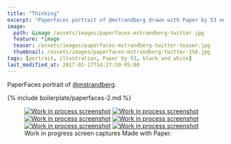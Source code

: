 ```yaml
---
title: "Thinking"
excerpt: "PaperFaces portrait of @mstrandberg drawn with Paper by 53 on an iPad."
image: 
  path: &image /assets/images/paperfaces-mstrandberg-twitter.jpg 
  feature: *image
  teaser: /assets/images/paperfaces-mstrandberg-twitter-teaser.jpg
  thumbnail: /assets/images/paperfaces-mstrandberg-twitter-150.jpg
tags: [portrait, illustration, Paper by 53, black and white]
last_modified_at: 2017-01-17T14:27:59-05:00
---
```


PaperFaces portrait of [@mstrandberg](http://twitter.com/mstrandberg).

{% include boilerplate/paperfaces-2.md %}

<figure class="third">
	<a href="/assets/images/paperfaces-mstrandberg-process-1-lg.jpg"><img src="/assets/images/paperfaces-mstrandberg-process-1-600.jpg" alt="Work in process screenshot"></a>
	<a href="/assets/images/paperfaces-mstrandberg-process-2-lg.jpg"><img src="/assets/images/paperfaces-mstrandberg-process-2-600.jpg" alt="Work in process screenshot"></a>
	<a href="/assets/images/paperfaces-mstrandberg-process-3-lg.jpg"><img src="/assets/images/paperfaces-mstrandberg-process-3-600.jpg" alt="Work in process screenshot"></a>
	<a href="/assets/images/paperfaces-mstrandberg-process-4-lg.jpg"><img src="/assets/images/paperfaces-mstrandberg-process-4-600.jpg" alt="Work in process screenshot"></a>
	<a href="/assets/images/paperfaces-mstrandberg-process-5-lg.jpg"><img src="/assets/images/paperfaces-mstrandberg-process-5-600.jpg" alt="Work in process screenshot"></a>
	<a href="/assets/images/paperfaces-mstrandberg-process-6-lg.jpg"><img src="/assets/images/paperfaces-mstrandberg-process-6-600.jpg" alt="Work in process screenshot"></a>
	<figcaption>Work in progress screen captures Made with Paper.</figcaption>
</figure>
